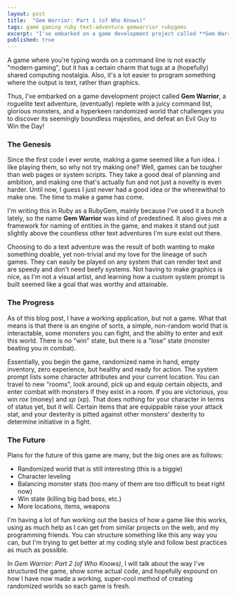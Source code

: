 ```yaml
---
layout: post
title:  "Gem Warrior: Part 1 (of Who Knows)"
tags: game gaming ruby text-adventure gemwarrior rubygems
excerpt: "I've embarked on a game development project called **Gem Warrior**, a roguelite text adventure, (eventually) replete with a juicy command list, glorious monsters, and a hyperkeen randomized world that challenges you to discover its seemingly boundless majesties, and defeat an Evil Guy to Win the Day!"
published: true
---
```


A game where you're typing words on a command line is not exactly "modern gaming", but it has a certain charm that tugs at a (hopefully) shared computing nostalgia. Also, it's a lot easier to program something where the output is text, rather than graphics.

Thus, I've embarked on a game development project called **Gem Warrior**, a roguelite text adventure, (eventually) replete with a juicy command list, glorious monsters, and a hyperkeen randomized world that challenges you to discover its seemingly boundless majesties, and defeat an Evil Guy to Win the Day!

<!--more-->

### The Genesis

Since the first code I ever wrote, making a game seemed like a fun idea. I like playing them, so why not try making one? Well, games can be tougher than web pages or system scripts. They take a good deal of planning and ambition, and making one that's actually fun and not just a novelty is even harder. Until now, I guess I just never had a good idea or the wherewithal to make one. The time to make a game has come.

I'm writing this in Ruby as a RubyGem, mainly because I've used it a bunch lately, so the name **Gem Warrior** was kind of predestined. It also gives me a framework for naming of entities in the game, and makes it stand out just slightly above the countless other text adventures I'm sure exist out there.

Choosing to do a text adventure was the result of both wanting to make something doable, yet non-trivial and my love for the lineage of such games. They can easily be played on any system that can render text and are speedy and don't need beefy systems. Not having to make graphics is nice, as I'm not a visual artist, and learning how a custom system prompt is built seemed like a goal that was worthy and attainable.

### The Progress

As of this blog post, I have a working application, but not a game. What that means is that there is an engine of sorts, a simple, non-random world that is interactable, some monsters you can fight, and the ability to enter and exit this world. There is no "win" state, but there is a "lose" state (monster beating you in combat).

Essentially, you begin the game, randomized name in hand, empty inventory, zero experience, but healthy and ready for action. The system prompt lists some character attributes and your current location. You can travel to new "rooms", look around, pick up and equip certain objects, and enter combat with monsters if they exist in a room. If you are victorious, you win *rox* (money) and *xp* (xp). That does nothing for your character in terms of status yet, but it will. Certain items that are equippable raise your attack stat, and your dexterity is pitted against other monsters' dexterity to determine initiative in a fight.

### The Future

Plans for the future of this game are many, but the big ones are as follows:

* Randomized world that is still interesting (this is a biggie)
* Character leveling
* Balancing monster stats (too many of them are too difficult to beat right now)
* Win state (killing big bad boss, etc.)
* More locations, items, weapons

I'm having a lot of fun working out the basics of how a game like this works, using as much help as I can get from similar projects on the web, and my programming friends. You can structure something like this any way you can, but I'm trying to get better at my coding style and follow best practices as much as possible.

In *Gem Warrior: Part 2 (of Who Knows)*, I will talk about the way I've structured the game, show some actual code, and hopefully expound on how I have now made a working, super-cool method of creating randomized worlds so each game is fresh.
